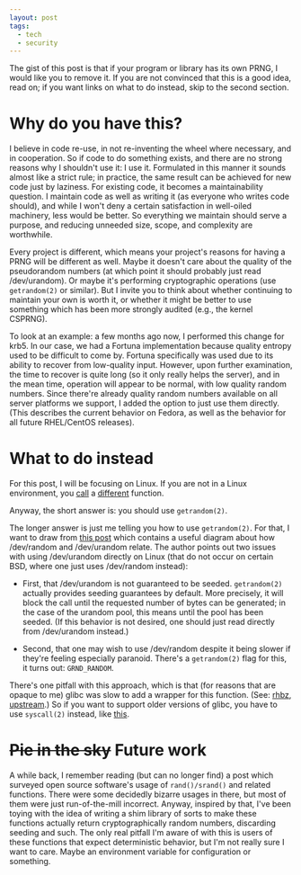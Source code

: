 ```yaml
---
layout: post
tags:
  - tech
  - security
---
```


The gist of this post is that if your program or library has its own PRNG, I
would like you to remove it.  If you are not convinced that this is a good
idea, read on; if you want links on what to do instead, skip to the second
section.

# Why do you have this?

I believe in code re-use, in not re-inventing the wheel where necessary, and
in cooperation.  So if code to do something exists, and there are no strong
reasons why I shouldn't use it: I use it.  Formulated in this manner it sounds
almost like a strict rule; in practice, the same result can be achieved for
new code just by laziness.  For existing code, it becomes a maintainability
question.  I maintain code as well as writing it (as everyone who writes code
should), and while I won't deny a certain satisfaction in well-oiled
machinery, less would be better.  So everything we maintain should serve a
purpose, and reducing unneeded size, scope, and complexity are worthwhile.

Every project is different, which means your project's reasons for having a
PRNG will be different as well.  Maybe it doesn't care about the quality of
the pseudorandom numbers (at which point it should probably just read
/dev/urandom).  Or maybe it's performing cryptographic operations (use
`getrandom(2)` or similar).  But I invite you to think about whether
continuing to maintain your own is worth it, or whether it might be better to
use something which has been more strongly audited (e.g., the kernel CSPRNG).

To look at an example: a few months ago now, I performed this change for krb5.
In our case, we had a Fortuna implementation because quality entropy used to
be difficult to come by.  Fortuna specifically was used due to its ability to
recover from low-quality input.  However, upon further examination, the time
to recover is quite long (so it only really helps the server), and in the mean
time, operation will appear to be normal, with low quality random numbers.
Since there're already quality random numbers available on all server
platforms we support, I added the option to just use them directly.  (This
describes the current behavior on Fedora, as well as the behavior for all
future RHEL/CentOS releases).

# What to do instead

For this post, I will be focusing on Linux.  If you are not in a Linux
environment, you
[call](https://msdn.microsoft.com/en-us/library/windows/desktop/aa379942(v=vs.85).aspx)
a [different](http://man.openbsd.org/getentropy.2) function.

Anyway, the short answer is: you should use `getrandom(2)`.

The longer answer is just me telling you how to use `getrandom(2)`.  For that,
I want to draw from [this post](https://www.2uo.de/myths-about-urandom/) which
contains a useful diagram about how /dev/random and /dev/urandom relate.  The
author points out two issues with using /dev/urandom directly on Linux (that
do not occur on certain BSD, where one just uses /dev/random instead): 

- First, that /dev/urandom is not guaranteed to be seeded.  `getrandom(2)`
  actually provides seeding guarantees by default.  More precisely, it will
  block the call until the requested number of bytes can be generated; in the
  case of the urandom pool, this means until the pool has been seeded.  (If
  this behavior is not desired, one should just read directly from
  /dev/urandom instead.)

- Second, that one may wish to use /dev/random despite it being slower if
  they're feeling especially paranoid.  There's a `getrandom(2)` flag for
  this, it turns out: `GRND_RANDOM`.

There's one pitfall with this approach, which is that (for reasons that are
opaque to me) glibc was slow to add a wrapper for this function.  (See:
[rhbz](https://bugzilla.redhat.com/show_bug.cgi?id=1253474),
[upstream](https://sourceware.org/bugzilla/show_bug.cgi?id=17252).)  So if you
want to support older versions of glibc, you have to use `syscall(2)` instead,
like [this](https://github.com/krb5/krb5/blob/master/src/lib/crypto/krb/prng.c#L102-L128).

# ~~Pie in the sky~~ Future work

A while back, I remember reading (but can no longer find) a post which
surveyed open source software's usage of `rand()/srand()` and related
functions.  There were some decidedly bizarre usages in there, but most of
them were just run-of-the-mill incorrect.  Anyway, inspired by that, I've been
toying with the idea of writing a shim library of sorts to make these
functions actually return cryptographically random numbers, discarding seeding
and such.  The only real pitfall I'm aware of with this is users of these
functions that expect deterministic behavior, but I'm not really sure I want
to care.  Maybe an environment variable for configuration or something.
